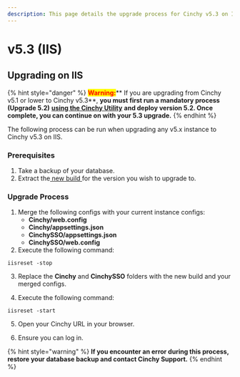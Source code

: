 ```yaml
---
description: This page details the upgrade process for Cinchy v5.3 on IIS.
---
```


# v5.3 (IIS)

## Upgrading on IIS

{% hint style="danger" %}
<mark style="color:red;">**Warning:**</mark>** If you are upgrading from Cinchy v5.1 or lower to Cinchy v5.3**, **you must first run a mandatory process (Upgrade 5.2)** [**using the Cinchy Utility**](https://app.gitbook.com/o/-LDtM6UlhGoQ91uwM5SF/s/F1vvLbEMfTF1UqCFU9hs/\~/changes/287/upgrade-guide/upgrade-guides/upgrades/cinchy-upgrade-utility) **and deploy version 5.2.  Once complete, you can continue on with your 5.3 upgrade.**
{% endhint %}

The following process can be run when upgrading any v5.x instance to Cinchy v5.3 on IIS.

### Prerequisites

1. Take a backup of your database.
2. Extract the[ new build ](https://platform.docs.cinchy.com/deployment-guide/deployment-guides/deployment-planning-overview-and-checklist/deployment-prerequisites#4.1-access-the-artifacts)for the version you wish to upgrade to.

### Upgrade Process

1. Merge the following configs with your current instance configs:
   * **Cinchy/web.config**
   * **Cinchy/appsettings.json**
   * **CinchySSO/appsettings.json**
   * **CinchySSO/web.config**
2. Execute the following command:

```
iisreset -stop 
```

3.  Replace the **Cinchy** and **CinchySSO** folders with the new build and your merged configs.

4. Execute the following command:

```
iisreset -start 
```

5. Open your Cinchy URL in your browser.

6. Ensure you can log in.

{% hint style="warning" %}
**If you encounter an error during this process, restore your database backup and contact Cinchy Support.**
{% endhint %}
